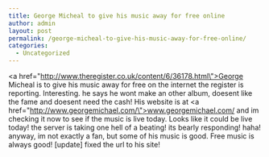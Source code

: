 ```yaml
---
title: George Micheal to give his music away for free online
author: admin
layout: post
permalink: /george-micheal-to-give-his-music-away-for-free-online/
categories:
  - Uncategorized
---
```

<a href=\"http://www.theregister.co.uk/content/6/36178.html\">George Micheal is to give his music away for free on the internet</a>&nbsp;the register is reporting. Interesting. he says he wont make an other album, doesent like the fame and doesent need the cash! His website is at <a href=\"http://www.georgemichael.com/\">www.georgemichael.com/</a> and im checking it now to see if the music is live today. Looks like it could be live today! the server is taking one hell of a beating! its bearly responding! haha! anyway, im not exactly a fan, but some of his music is good. Free music is always good! [update] fixed the url to his site!